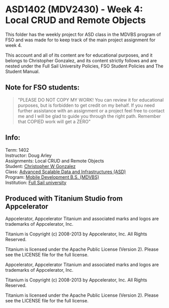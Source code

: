 ASD1402 (MDV2430) - Week 4: Local CRUD and Remote Objects
=========================================================  

This folder has the weekly project for ASD class in the MDVBS program of FSO and was made 
for to keep track of the main project assignment for week 4. 

This account and all of its content are for educational purposes, and it belongs to Christopher Gonzalez,
and its content strictly follows and are nested under the Full Sail University Policies, FSO Student Policies and The Student Manual. 

Note for FSO students:
----------------------


>"PLEASE DO NOT COPY MY WORK! 
>You can review it for educational purposes, but is forbidden to get credit on my behalf. 
>If you need further assistance with an assignment or a project feel free to contact me and I will be glad to guide you through the right path.
>Remember that COPIED work will get a ZERO"


Info:
-----


Term: 1402  
Instructor: Doug Arley  
Assignments: Local CRUD and Remote Objects  
Student: [Christopher W Gonzalez](https://my.orgsync.com/chriswgonz)  
Class: [Advanced Scalable Data and Infrastructures (ASD)](http://www.fullsail.edu/degrees/campus/mobile-development-bachelors/courses/advanced-scalable-data-infrastructures-MDV-3330)  
Program: [Mobile Development B.S. (MDVBS)](http://www.fullsail.edu/degrees/campus/mobile-development-bachelors)    
Institution: [Full Sail university](http://www.fullsail.edu)

Produced with Titanium Studio from Appcelerator
-----------------------------------------------

Appcelerator, Appcelerator Titanium and associated marks and logos are 
trademarks of Appcelerator, Inc. 

Titanium is Copyright (c) 2008-2013 by Appcelerator, Inc. All Rights Reserved.

Titanium is licensed under the Apache Public License (Version 2). Please
see the LICENSE file for the full license.


Appcelerator, Appcelerator Titanium and associated marks and logos are 
trademarks of Appcelerator, Inc. 

Titanium is Copyright (c) 2008-2013 by Appcelerator, Inc. All Rights Reserved.

Titanium is licensed under the Apache Public License (Version 2). Please
see the LICENSE file for the full license.

